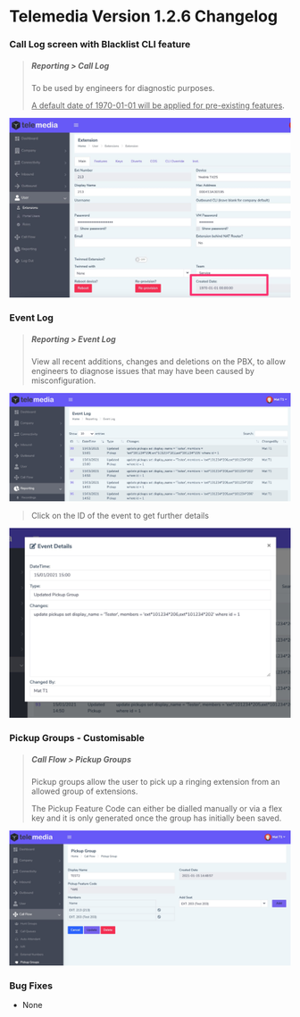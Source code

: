 # Telemedia Version 1.2.6 Changelog



### Call Log screen with Blacklist CLI feature

> ##### Reporting > Call Log
>
> To be used by engineers for diagnostic purposes.
>
> <u>A default date of 1970-01-01 will be applied for pre-existing features</u>.

![re-provision](https://github.com/codebase-technology/Telemedia-Documentation/raw/master/1.2.5/images/createddate.jpg)



### Event Log

> ##### Reporting > Event Log
>
> View all recent additions, changes and deletions on the PBX, to allow engineers to diagnose issues that may have been caused by misconfiguration.
>

<img src="https://github.com/codebase-technology/Telemedia-Documentation/raw/master/1.2.5/images/events.jpg" /> 

> Click on the ID of the event to get further details

<img src="https://github.com/codebase-technology/Telemedia-Documentation/raw/master/1.2.5/images/event.jpg" />



### Pickup Groups - Customisable

> ##### Call Flow > Pickup Groups
>
> Pickup groups allow the user to pick up a ringing extension from an allowed group of extensions. 
>
> The Pickup Feature Code can either be dialled manually or via a flex key and it is only generated once the group has initially been saved. 

![re-provision](https://github.com/codebase-technology/Telemedia-Documentation/raw/master/1.2.5/images/pickup.jpg)





### Bug Fixes

- None

